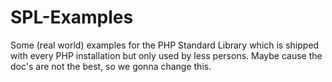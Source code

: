 # SPL-Examples
Some (real world) examples for the PHP Standard Library which is shipped with every PHP
installation but only used by less persons. Maybe cause the doc's are not the 
best, so we gonna change this.